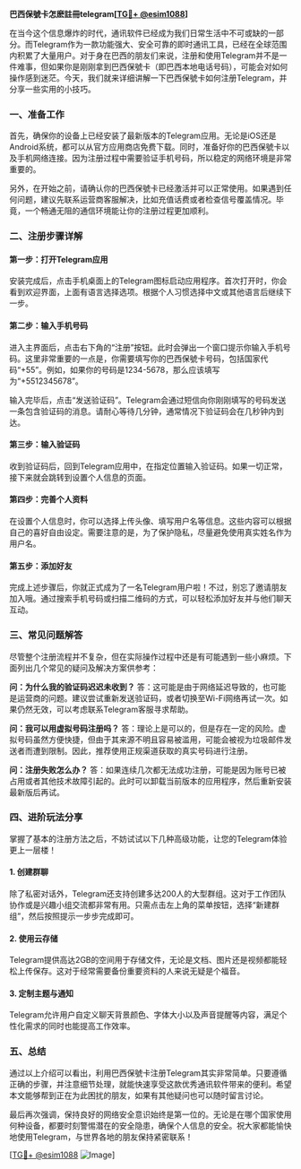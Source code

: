 **巴西保號卡怎麽註冊telegram[[TG💪+ @esim1088](https://t.me/s/esim1088)]**

在当今这个信息爆炸的时代，通讯软件已经成为我们日常生活中不可或缺的一部分。而Telegram作为一款功能强大、安全可靠的即时通讯工具，已经在全球范围内积累了大量用户。对于身在巴西的朋友们来说，注册和使用Telegram并不是一件难事，但如果你是刚刚拿到巴西保號卡（即巴西本地电话号码），可能会对如何操作感到迷茫。今天，我们就来详细讲解一下巴西保號卡如何注册Telegram，并分享一些实用的小技巧。

### 一、准备工作

首先，确保你的设备上已经安装了最新版本的Telegram应用。无论是iOS还是Android系统，都可以从官方应用商店免费下载。同时，准备好你的巴西保號卡以及手机网络连接。因为注册过程中需要验证手机号码，所以稳定的网络环境是非常重要的。

另外，在开始之前，请确认你的巴西保號卡已经激活并可以正常使用。如果遇到任何问题，建议先联系运营商客服解决，比如充值话费或者检查信号覆盖情况。毕竟，一个畅通无阻的通信环境能让你的注册过程更加顺利。

### 二、注册步骤详解

#### 第一步：打开Telegram应用
安装完成后，点击手机桌面上的Telegram图标启动应用程序。首次打开时，你会看到欢迎界面，上面有语言选择选项。根据个人习惯选择中文或其他语言后继续下一步。

#### 第二步：输入手机号码
进入主界面后，点击右下角的“注册”按钮。此时会弹出一个窗口提示你输入手机号码。这里非常重要的一点是，你需要填写你的巴西保號卡号码，包括国家代码“+55”。例如，如果你的号码是1234-5678，那么应该填写为“+5512345678”。

输入完毕后，点击“发送验证码”。Telegram会通过短信向你刚刚填写的号码发送一条包含验证码的消息。请耐心等待几分钟，通常情况下验证码会在几秒钟内到达。

#### 第三步：输入验证码
收到验证码后，回到Telegram应用中，在指定位置输入验证码。如果一切正常，接下来就会跳转到设置个人信息的页面。

#### 第四步：完善个人资料
在设置个人信息时，你可以选择上传头像、填写用户名等信息。这些内容可以根据自己的喜好自由设定。需要注意的是，为了保护隐私，尽量避免使用真实姓名作为用户名。

#### 第五步：添加好友
完成上述步骤后，你就正式成为了一名Telegram用户啦！不过，别忘了邀请朋友加入哦。通过搜索手机号码或扫描二维码的方式，可以轻松添加好友并与他们聊天互动。

### 三、常见问题解答

尽管整个注册流程并不复杂，但在实际操作过程中还是有可能遇到一些小麻烦。下面列出几个常见的疑问及解决方案供参考：

**问：为什么我的验证码迟迟未收到？**
答：这可能是由于网络延迟导致的，也可能是运营商的问题。建议尝试重新发送验证码，或者切换至Wi-Fi网络再试一次。如果仍然无效，可以考虑联系Telegram客服寻求帮助。

**问：我可以用虚拟号码注册吗？**
答：理论上是可以的，但是存在一定的风险。虚拟号码虽然方便快捷，但由于其来源不明且容易被滥用，可能会被视为垃圾邮件发送者而遭到限制。因此，推荐使用正规渠道获取的真实号码进行注册。

**问：注册失败怎么办？**
答：如果连续几次都无法成功注册，可能是因为账号已被占用或者其他技术故障引起的。此时可以卸载当前版本的应用程序，然后重新安装最新版后再试。

### 四、进阶玩法分享

掌握了基本的注册方法之后，不妨试试以下几种高级功能，让您的Telegram体验更上一层楼！

#### 1. 创建群聊
除了私密对话外，Telegram还支持创建多达200人的大型群组。这对于工作团队协作或是兴趣小组交流都非常有用。只需点击左上角的菜单按钮，选择“新建群组”，然后按照提示一步步完成即可。

#### 2. 使用云存储
Telegram提供高达2GB的空间用于存储文件，无论是文档、图片还是视频都能轻松上传保存。这对于经常需要备份重要资料的人来说无疑是个福音。

#### 3. 定制主题与通知
Telegram允许用户自定义聊天背景颜色、字体大小以及声音提醒等内容，满足个性化需求的同时也能提高工作效率。

### 五、总结

通过以上介绍可以看出，利用巴西保號卡注册Telegram其实非常简单。只要遵循正确的步骤，并注意细节处理，就能快速享受这款优秀通讯软件带来的便利。希望本文能够帮到正在为此困扰的朋友，如果有其他疑问也可以随时留言讨论。

最后再次强调，保持良好的网络安全意识始终是第一位的。无论是在哪个国家使用何种设备，都要时刻警惕潜在的安全隐患，确保个人信息的安全。祝大家都能愉快地使用Telegram，与世界各地的朋友保持紧密联系！

[[TG💪+ @esim1088](https://t.me/s/esim1088) ![Image](https://i.postimg.cc/4NQfJmqS/Snipaste-2025-05-13-00-14-12.png)]